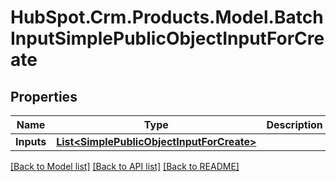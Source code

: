 # HubSpot.Crm.Products.Model.BatchInputSimplePublicObjectInputForCreate

## Properties

Name | Type | Description | Notes
------------ | ------------- | ------------- | -------------
**Inputs** | [**List&lt;SimplePublicObjectInputForCreate&gt;**](SimplePublicObjectInputForCreate.md) |  | 

[[Back to Model list]](../README.md#documentation-for-models) [[Back to API list]](../README.md#documentation-for-api-endpoints) [[Back to README]](../README.md)

